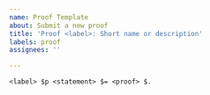 ```yaml
---
name: Proof Template
about: Submit a new proof
title: 'Proof <label>: Short name or description'
labels: proof
assignees: ''

---
```


```
<label> $p <statement> $= <proof> $.
```
